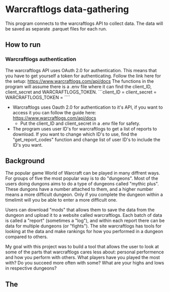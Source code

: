 # Warcraftlogs data-gathering

This program connects to the warcraftlogs API to collect data. The data will be saved as separate .parquet files for each run.

## How to run

### Warcraftlogs authentication
The warcraftlogs API uses OAuth 2.0 for authentication. This means that you have to get yourself a token for authenticating.
Follow the link here for the setup: https://www.warcraftlogs.com/api/docs
The functions in the program will assume there is a .env file where it can find the client_ID, client_secret and WARCRAFTLOGS_TOKEN.
´´´client_ID = 
client_secret = 
WARCRAFTLOGS_TOKEN = ´´´´


* Warcraftlogs uses Oauth 2.0 for authentication to it's API, if you want to access it you can follow the guide here: https://www.warcraftlogs.com/api/docs
    * Put the client_ID and client_secret in a .env file for safety.
* The program uses user ID's for warcraftlogs to get a list of reports to download. If you want to change which ID's to use, find the "get_report_codes" function and change list of user ID's to include the ID's you want. 


## Background
The popular game World of Warcraft can be played in many diffrent ways. For groups of five the most popular way is to do "dungeons". 
Most of the users doing dungons aims to do a type of dungeons called "mythic plus". These dungons have a number attached to them, and a higher number means a more difficult dungeon. Only if you complete the dungeon within a timelimit will you be able to enter a more difficult one. 

Users can download "mods" that allows them to save the data from the dungeon and upload it to a website called warcraftlogs. 
Each batch of data is called a "report" (sometimes a "log"), and within each report there can be data for multiple dungeons (or "fights").
The site warcraftlogs has tools for looking at the data and make rankings for how you performed in a dungeon compared to others. 

My goal with this project was to build a tool that allows the user to look at some of the parts that warcraftlogs cares less about: personal performence and how you perform with others. What players have you played the most with? Do you succeed more often with some? What are your highs and lows in respective dungeons?


## The 